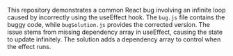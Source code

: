This repository demonstrates a common React bug involving an infinite loop caused by incorrectly using the useEffect hook. The `bug.js` file contains the buggy code, while `bugSolution.js` provides the corrected version. The issue stems from missing dependency array in useEffect, causing the state to update infinitely.  The solution adds a dependency array to control when the effect runs.